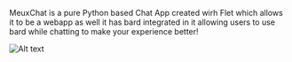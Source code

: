 MeuxChat is a pure Python based Chat App created wirh Flet which allows it to be a webapp as well it has bard integrated in it allowing users to use bard while chatting to make your experience better!

![Alt text]("https://imgur.com/a/weaKosP")
